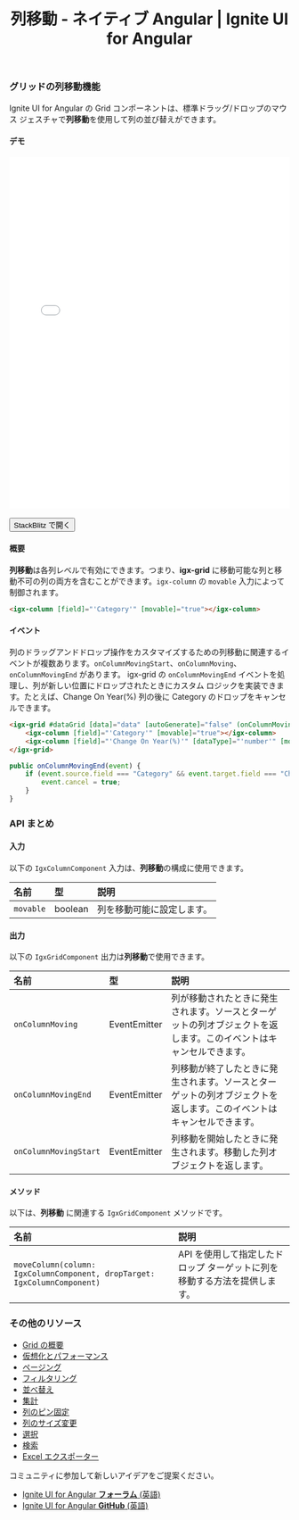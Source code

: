 ﻿---
title: 列移動 - ネイティブ Angular | Ignite UI for Angular
_description: 列移動機能は、標準ドラッグ/ドロップ マウス ジェスチャでインタラクティブに列を並べ替えます。
_keywords: Ignite UI for Angular, UI コントロール, Angular ウィジェット, web ウィジェット, UI ウィジェット, Angular, ネイティブ Angular コンポーネント スイート, ネイティブ Angular コントロール, ネイティブ Angular コンポーネント ライブラリ, Angular Data Grid コンポーネント, Angular Data Grid コントロール, ネイティブ Angular コンポーネント, Angular Grid コンポーネント, Angular Grid コントロール, Angular 高いパフォーマンス Grid, 列のサイズ変更, 遅延列サイズ変更, グリッド列のサイズ変更, Angular Grid 列のサイズ変更, Angular 列
_language: ja
---

### グリッドの列移動機能

Ignite UI for Angular の Grid コンポーネントは、標準ドラッグ/ドロップのマウス ジェスチャで**列移動**を使用して列の並び替えができます。

#### デモ

<div class="sample-container loading" style="height:630px">
    <iframe id="column-moving-sample-iframe" src='{environment:demosBaseUrl}/grid-moving-sample' width="100%" height="100%" seamless frameBorder="0" onload="onSampleIframeContentLoaded(this);"></iframe>
</div>
<br/>
<div>
<button data-localize="stackblitz" class="stackblitz-btn" data-iframe-id="column-moving-sample-iframe" data-demos-base-url="{environment:demosBaseUrl}">StackBlitz で開く</button>
</div>
<div class="divider--half"></div>

#### 概要
**列移動**は各列レベルで有効にできます。つまり、**igx-grid** に移動可能な列と移動不可の列の両方を含むことができます。`igx-column` の `movable` 入力によって制御されます。

```html
<igx-column [field]="'Category'" [movable]="true"></igx-column>
```

#### イベント
列のドラッグアンドドロップ操作をカスタマイズするための列移動に関連するイベントが複数あります。`onColumnMovingStart`、`onColumnMoving`、`onColumnMovingEnd` があります。
igx-grid の `onColumnMovingEnd` イベントを処理し、列が新しい位置にドロップされたときにカスタム ロジックを実装できます。たとえば、Change On Year(%) 列の後に Category のドロップをキャンセルできます。

```html
<igx-grid #dataGrid [data]="data" [autoGenerate]="false" (onColumnMovingEnd)="onColumnMovingEnd($event)">
    <igx-column [field]="'Category'" [movable]="true"></igx-column>
    <igx-column [field]="'Change On Year(%)'" [dataType]="'number'" [movable]="true" ></igx-column>
</igx-grid>
```

```typescript
public onColumnMovingEnd(event) {
    if (event.source.field === "Category" && event.target.field === "Change On Year(%)") {
        event.cancel = true;
    }
}
```

### API まとめ

#### 入力
以下の `IgxColumnComponent` 入力は、**列移動**の構成に使用できます。

| 名前 | 型 | 説明 |
| :--- | :--- | :--- |
|`movable`|boolean|列を移動可能に設定します。|

<div class="divider--half"></div>

#### 出力
以下の `IgxGridComponent` 出力は**列移動**で使用できます。

| 名前 | 型 | 説明 |
| :--- | :--- | :--- |
|`onColumnMoving`| EventEmitter |列が移動されたときに発生されます。ソースとターゲットの列オブジェクトを返します。このイベントはキャンセルできます。|
|`onColumnMovingEnd`| EventEmitter |列移動が終了したときに発生されます。ソースとターゲットの列オブジェクトを返します。このイベントはキャンセルできます。|
|`onColumnMovingStart`| EventEmitter |列移動を開始したときに発生されます。移動した列オブジェクトを返します。|

<div class="divider--half"></div>

#### メソッド
以下は、**列移動** に関連する `IgxGridComponent` メソッドです。

| 名前 | 説明 |
| :--- | :--- |
|`moveColumn(column: IgxColumnComponent, dropTarget: IgxColumnComponent)` | API を使用して指定したドロップ ターゲットに列を移動する方法を提供します。 |

<div class="divider--half"></div>

### その他のリソース
<div class="divider--half"></div>

* [Grid の概要](grid.md)
* [仮想化とパフォーマンス](grid_virtualization.md)
* [ページング](grid_paging.md)
* [フィルタリング](grid_filtering.md)
* [並べ替え](grid_sorting.md)
* [集計](grid_summaries.md)
* [列のピン固定](grid_column_pinning.md)
* [列のサイズ変更](grid_column_resizing.md)
* [選択](grid_selection.md)
* [検索](grid_search.md)
* [Excel エクスポーター](exporter_excel.md)

<div class="divider--half"></div>
コミュニティに参加して新しいアイデアをご提案ください。

* [Ignite UI for Angular **フォーラム** (英語)](https://www.infragistics.com/community/forums/f/ignite-ui-for-angular)
* [Ignite UI for Angular **GitHub** (英語)](https://github.com/IgniteUI/igniteui-angular)
